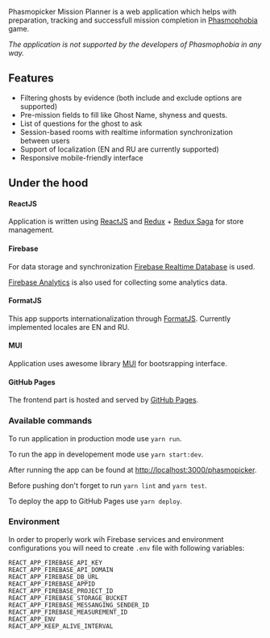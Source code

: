 Phasmopicker Mission Planner is a web application which helps with preparation, tracking and successfull mission completion in [Phasmophobia](https://store.steampowered.com/app/739630/Phasmophobia/) game.

_The application is not supported by the developers of Phasmophobia in any way._

## Features
- Filtering ghosts by evidence (both include and exclude options are supported)
- Pre-mission fields to fill like Ghost Name, shyness and quests.
- List of questions for the ghost to ask
- Session-based rooms with realtime information synchronization between users
- Support of localization (EN and RU are currently supported)
- Responsive mobile-friendly interface

## Under the hood

#### ReactJS
Application is written using [ReactJS](https://reactjs.org/) and [Redux](https://react-redux.js.org/) + [Redux Saga](https://redux-saga.js.org/) for store management.

#### Firebase
For data storage and synchronization [Firebase Realtime Database](https://firebase.google.com/docs/database) is used.

[Firebase Analytics](https://firebase.google.com/docs/analytics) is also used for collecting some analytics data.

#### FormatJS
This app supports internationalization through [FormatJS](https://formatjs.io/). Currently implemented locales are EN and RU.

#### MUI
Application uses awesome library [MUI](https://mui.com/) for bootsrapping interface.

#### GitHub Pages
The frontend part is hosted and served by [GitHub Pages](https://pages.github.com/).

### Available commands
To run application in production mode use ``yarn run``.

To run the app in developement mode use ``yarn start:dev``.

After running the app can be found at [http://localhost:3000/phasmopicker](http://localhost:3000/phasmopicker).

Before pushing don't forget to run ``yarn lint`` and ``yarn test``.

To deploy the app to GitHub Pages use ``yarn deploy``.

### Environment
In order to properly work wih Firebase services and environment configurations you will need to create ``.env`` file with following variables:
```
REACT_APP_FIREBASE_API_KEY
REACT_APP_FIREBASE_API_DOMAIN
REACT_APP_FIREBASE_DB_URL
REACT_APP_FIREBASE_APPID
REACT_APP_FIREBASE_PROJECT_ID
REACT_APP_FIREBASE_STORAGE_BUCKET
REACT_APP_FIREBASE_MESSANGING_SENDER_ID
REACT_APP_FIREBASE_MEASUREMENT_ID
REACT_APP_ENV
REACT_APP_KEEP_ALIVE_INTERVAL
```

